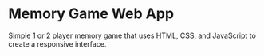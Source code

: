 # Memory Game Web App

Simple 1 or 2 player memory game that uses HTML, CSS, and JavaScript to create a responsive interface.
